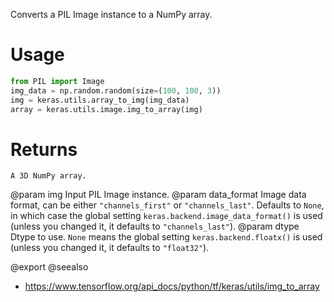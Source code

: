 Converts a PIL Image instance to a NumPy array.

# Usage
```python
from PIL import Image
img_data = np.random.random(size=(100, 100, 3))
img = keras.utils.array_to_img(img_data)
array = keras.utils.image.img_to_array(img)
```

# Returns
    A 3D NumPy array.

@param img Input PIL Image instance.
@param data_format Image data format, can be either `"channels_first"` or
    `"channels_last"`. Defaults to `None`, in which case the global
    setting `keras.backend.image_data_format()` is used (unless you
    changed it, it defaults to `"channels_last"`).
@param dtype Dtype to use. `None` means the global setting
    `keras.backend.floatx()` is used (unless you changed it, it
    defaults to `"float32"`).

@export
@seealso
+ <https://www.tensorflow.org/api_docs/python/tf/keras/utils/img_to_array>
